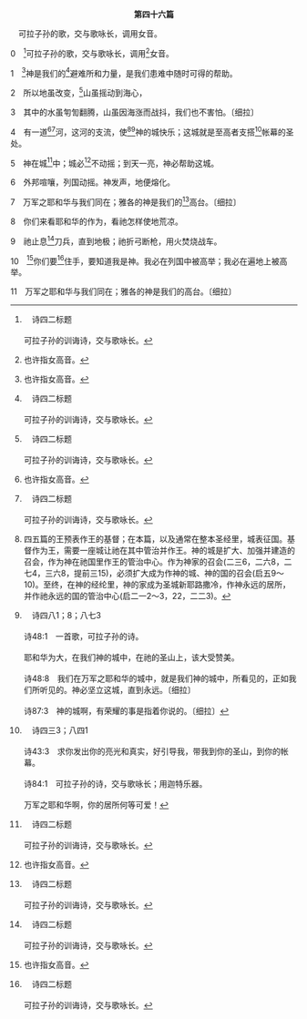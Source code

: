 <p style="text-align:center;font-weight:bold;">第四十六篇</p>

<a name="0">

<span id="spsm">　可拉子孙的歌，交与歌咏长，调用女音。

0　[^a]可拉子孙的歌，交与歌咏长，调用[^1]女音。

[^1]:也许指女高音。

[^a]:　诗四二标题<br><br>可拉子孙的训诲诗，交与歌咏长。

1　[^1]神是我们的[^a]避难所和力量，是我们患难中随时可得的帮助。

[^1]:四六～四八篇赞美神为大，特别在祂的城耶路撒冷里。这些诗篇启示神如何住在那作为祂城，祂居所的召会中，给圣徒享受，使祂在基督里作王管理全地。

[^a]:　诗十四6<br><br>诗14:6　你们叫困苦人的谋算变为羞辱，然而耶和华是他们的避难所。

2　所以地虽改变，[^a]山虽摇动到海心，

[^a]:　参启八8<br><br>启8:8　第二位天使吹号，就有仿佛火烧着的大山扔在海中，海的三分之一变成血，

3　其中的水虽匉訇翻腾，山虽因海涨而战抖，我们也不害怕。〔细拉〕

4　有一道[^1][^a]河，这河的支流，使[^2][^b]神的城快乐；这城就是至高者支搭[^c]帐幕的圣处。

[^1]:表征三一神在基督里借着那灵而涌流，作祂子民的生命(启二二1与注2，注3)。

[^2]:四五篇的王预表作王的基督；在本篇，以及通常在整本圣经里，城表征国。基督作为王，需要一座城让祂在其中管治并作王。神的城是扩大、加强并建造的召会，作为神在祂国里作王的管治中心。作为神家的召会(二三6，二六8，二七4，三六8，提前三15)，必须扩大成为作神的城、神的国的召会(启五9～10)。至终，在神的经纶里，神的家成为圣城新耶路撒冷，作神永远的居所，并作祂永远的国的管治中心(启二一2～3，22，二二3)。

[^a]:　诗三六8；六五9<br><br>诗36:8　他们必因你殿里的肥甘得以饱足，你也必叫他们喝你乐河的水。<br><br>诗65:9　你眷顾并浇灌地，使地大得肥美：神的河满了水；你这样预备了地，好为人预备五谷。

[^b]:　诗四八1；8；八七3<br><br>诗48:1　一首歌，可拉子孙的诗。<br><br>耶和华为大，在我们神的城中，在祂的圣山上，该大受赞美。<br><br>诗48:8　我们在万军之耶和华的城中，就是我们神的城中，所看见的，正如我们所听见的。神必坚立这城，直到永远。〔细拉〕<br><br>诗87:3　神的城啊，有荣耀的事是指着你说的。〔细拉〕

[^c]:　诗四三3；八四1<br><br>诗43:3　求你发出你的亮光和真实，好引导我，带我到你的圣山，到你的帐幕。<br><br>诗84:1　可拉子孙的诗，交与歌咏长；用迦特乐器。<br><br>万军之耶和华啊，你的居所何等可爱！

5　神在城[^a]中；城必[^1]不动摇；到天一亮，神必帮助这城。

[^1]:不能动摇的城，就是不能震动的国(来十二28)，乃是基督自己连同祂的扩大，祂的扩增(但二34～35，44与35注2二段)。

[^a]:　利二六12；申二三14；赛十二6；何十一9；珥二27；番三15；亚二5；10～11<br><br>利26:12　我要在你们中间行走；我要作你们的神，你们要作我的子民。<br><br>申23:14　因为耶和华你的神在你营中行走，要救护你，将仇敌交给你，所以你的营应当圣别，免得祂见你那里有秽物，就转身离开你。<br><br>赛12:6　锡安的居民哪，当扬声欢呼，因为以色列的圣者在你们中间乃为至大。<br><br>何11:9　我必不发猛烈的怒气，也不再毁灭以法莲；因我是神，并非人，是你们中间的圣者，我必不在怒中临到你们。<br><br>珥2:27　你们必知道我是在以色列中间，又知道我是耶和华你们的神，在我以外并无别神；我的百姓必永不羞愧。<br><br>番3:15　耶和华已经除去你的刑罚，赶走你的仇敌；以色列的王耶和华在你中间，你必不再看见灾祸。<br><br>亚2:5　耶和华说，我要作耶路撒冷四围的火墙，并要作其中的荣耀。<br><br>亚2:10　锡安的女子啊，应当欢呼喜乐，因为我来了，要住在你中间；这是耶和华说的。<br><br>亚2:11　那日，必有许多国归附耶和华，作我的子民；我要住在你中间，你就知道万军之耶和华差遣我到你那里去了。

6　外邦喧嚷，列国动摇。神发声，地便熔化。

7　万军之耶和华与我们同在；雅各的神是我们的[^a]高台。〔细拉〕

[^a]:　撒下二二3；诗九9；四六11；四八3<br><br>撒下22:3　是我的神，我的磐石，我所投靠的；是我的盾牌，拯救我的角，我的高台，我的避难所；我的救主啊，你是救我脱离强暴的。<br><br>诗9:9　耶和华要给受欺压的人作高台，在急难的时候作高台。<br><br>诗46:11　万军之耶和华与我们同在；雅各的神是我们的高台。〔细拉〕<br><br>诗48:3　神在城的宫中自显为高台。

8　你们来看耶和华的作为，看祂怎样使地荒凉。

9　祂止息[^a]刀兵，直到地极；祂折弓断枪，用火焚烧战车。

[^a]:　赛二4；弥四3<br><br>赛2:4　祂必在列国之间施行审判，为多族的民断定是非。他们要将刀打成犁头，把枪打成镰刀；这国不举刀攻击那国，他们也不再学习战事。<br><br>弥4:3　祂必在多族的民中施行审判，为远方许多的国断定是非。他们要将刀打成犁头，把枪打成镰刀；这国不举刀攻击那国，他们也不再学习战事。

10　[^1]你们要[^a]住手，要知道我是神。我必在列国中被高举；我必在遍地上被高举。

[^1]:神对喧嚷的列国(6上，二1～2)说的这话乃是预言，指明当召会得着扩大、加强并建造成为神的城，作神的国时(参太十六18)，神就得着立场对付列国，并据有全地(参但二34～35，启十九11～21)。

[^a]:　参哈二20；番一7；亚二13；启八1<br><br>哈2:20　唯耶和华在祂的圣殿中：全地都当在祂面前静默无声！<br><br>番1:7　你要在主耶和华面前静默无声，因为耶和华的日子近了；耶和华已经预备祭物，将祂所召的分别为圣。<br><br>亚2:13　凡有血肉的，都当在耶和华面前静默无声！因为祂兴起，从祂圣别的居所出来了。<br><br>启8:1　羔羊揭开第七印的时候，天上寂静约有半小时。

11　万军之耶和华与我们同在；雅各的神是我们的高台。〔细拉〕
